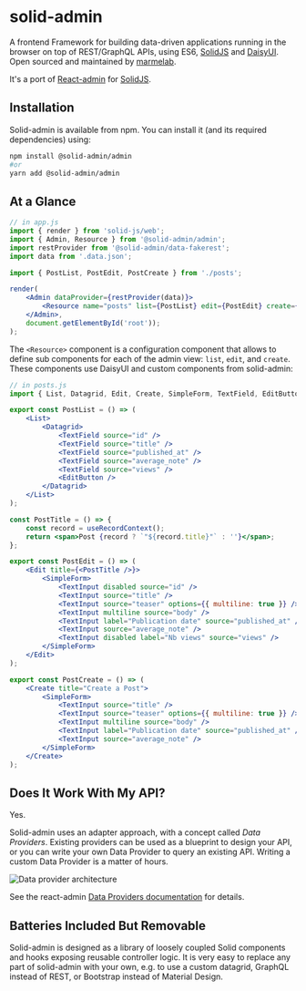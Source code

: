 # solid-admin

A frontend Framework for building data-driven applications running in the browser on top of REST/GraphQL APIs, using ES6, [SolidJS](https://www.solidjs.com/) and [DaisyUI](https://daisyui.com/). Open sourced and maintained by [marmelab](https://marmelab.com/).

It's a port of [React-admin](https://marmelab.com/react-admin) for [SolidJS](https://www.solidjs.com/).

## Installation

Solid-admin is available from npm. You can install it (and its required dependencies) using:

```sh
npm install @solid-admin/admin
#or
yarn add @solid-admin/admin
```

## At a Glance

```jsx
// in app.js
import { render } from 'solid-js/web';
import { Admin, Resource } from '@solid-admin/admin';
import restProvider from '@solid-admin/data-fakerest';
import data from '.data.json';

import { PostList, PostEdit, PostCreate } from './posts';

render(
    <Admin dataProvider={restProvider(data)}>
        <Resource name="posts" list={PostList} edit={PostEdit} create={PostCreate} />
    </Admin>,
    document.getElementById('root'));
);
```

The `<Resource>` component is a configuration component that allows to define sub components for each of the admin view: `list`, `edit`, and `create`. These components use DaisyUI and custom components from solid-admin:

```jsx
// in posts.js
import { List, Datagrid, Edit, Create, SimpleForm, TextField, EditButton, TextInput, useRecordContext } from '@solid-admin/admin';

export const PostList = () => (
    <List>
        <Datagrid>
            <TextField source="id" />
            <TextField source="title" />
            <TextField source="published_at" />
            <TextField source="average_note" />
            <TextField source="views" />
            <EditButton />
        </Datagrid>
    </List>
);

const PostTitle = () => {
    const record = useRecordContext();
    return <span>Post {record ? `"${record.title}"` : ''}</span>;
};

export const PostEdit = () => (
    <Edit title={<PostTitle />}>
        <SimpleForm>
            <TextInput disabled source="id" />
            <TextInput source="title" />
            <TextInput source="teaser" options={{ multiline: true }} />
            <TextInput multiline source="body" />
            <TextInput label="Publication date" source="published_at" />
            <TextInput source="average_note" />
            <TextInput disabled label="Nb views" source="views" />
        </SimpleForm>
    </Edit>
);

export const PostCreate = () => (
    <Create title="Create a Post">
        <SimpleForm>
            <TextInput source="title" />
            <TextInput source="teaser" options={{ multiline: true }} />
            <TextInput multiline source="body" />
            <TextInput label="Publication date" source="published_at" />
            <TextInput source="average_note" />
        </SimpleForm>
    </Create>
);
```

## Does It Work With My API?

Yes.

Solid-admin uses an adapter approach, with a concept called *Data Providers*. Existing providers can be used as a blueprint to design your API, or you can write your own Data Provider to query an existing API. Writing a custom Data Provider is a matter of hours.

![Data provider architecture](https://marmelab.com/react-admin/img/data-provider.png)

See the react-admin [Data Providers documentation](https://marmelab.com/react-admin/DataProviders.html) for details.

## Batteries Included But Removable

Solid-admin is designed as a library of loosely coupled Solid components and hooks exposing reusable controller logic. It is very easy to replace any part of solid-admin with your own, e.g. to use a custom datagrid, GraphQL instead of REST, or Bootstrap instead of Material Design.
